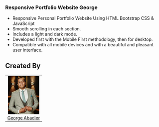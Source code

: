### Responsive Portfolio Website George

- Responsive Personal Portfolio Website Using HTML Bootstrap CSS & JavaScript
- Smooth scrolling in each section.
- Includes a light and dark mode.
- Developed first with the Mobile First methodology, then for desktop.
- Compatible with all mobile devices and with a beautiful and pleasant user interface.

## Created By

<table align="center">
  <tr>
    <td align="center">
      <a href="https://github.com/george-abadier">
        <img src="assets/img/photoCircle.jpg" width="100px" alt="My Portfolio">
      </a>
      <br>
      <a href="https://github.com/george-abadier">George Abadier</a>
    </td>
  </tr>
</table>
